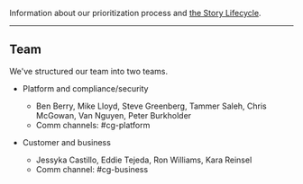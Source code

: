 <a name="definition-of-done"></a>
<a name="grooming"></a>
Information about our prioritization process and [the Story Lifecycle](StoryLifecycle.md).

---

## Team
We've structured our team into two teams.

- Platform and compliance/security
  - Ben Berry, Mike Lloyd, Steve Greenberg, Tammer Saleh, Chris McGowan, Van Nguyen, Peter Burkholder
  - Comm channels: #cg-platform

- Customer and business
  - Jessyka Castillo, Eddie Tejeda, Ron Williams, Kara Reinsel
  - Comm channel: #cg-business




